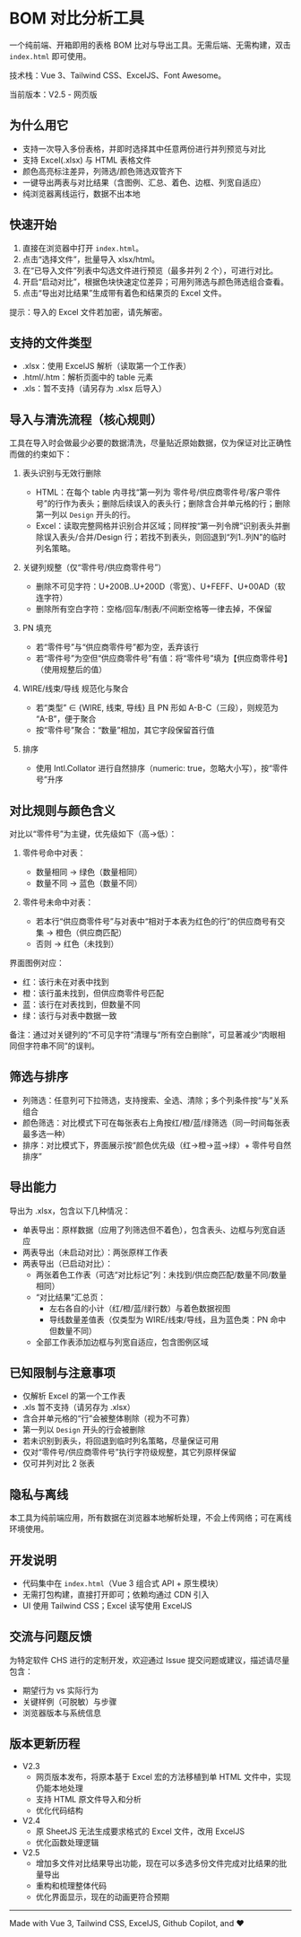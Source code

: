 # BOM 对比分析工具

一个纯前端、开箱即用的表格 BOM 比对与导出工具。无需后端、无需构建，双击 `index.html` 即可使用。

技术栈：Vue 3、Tailwind CSS、ExcelJS、Font Awesome。

当前版本：V2.5 - 网页版

## 为什么用它

- 支持一次导入多份表格，并即时选择其中任意两份进行并列预览与对比
- 支持 Excel(.xlsx) 与 HTML 表格文件
- 颜色高亮标注差异，列筛选/颜色筛选双管齐下
- 一键导出两表与对比结果（含图例、汇总、着色、边框、列宽自适应）
- 纯浏览器离线运行，数据不出本地

## 快速开始

1. 直接在浏览器中打开 `index.html`。
2. 点击“选择文件”，批量导入 xlsx/html。
3. 在“已导入文件”列表中勾选文件进行预览（最多并列 2 个），可进行对比。
4. 开启“启动对比”，根据色块快速定位差异；可用列筛选与颜色筛选组合查看。
5. 点击“导出对比结果”生成带有着色和结果页的 Excel 文件。

提示：导入的 Excel 文件若加密，请先解密。

## 支持的文件类型

- .xlsx：使用 ExcelJS 解析（读取第一个工作表）
- .html/.htm：解析页面中的 table 元素
- .xls：暂不支持（请另存为 .xlsx 后导入）

## 导入与清洗流程（核心规则）

工具在导入时会做最少必要的数据清洗，尽量贴近原始数据，仅为保证对比正确性而做的约束如下：

1. 表头识别与无效行删除
	- HTML：在每个 table 内寻找“第一列为 零件号/供应商零件号/客户零件号”的行作为表头；删除后续误入的表头行；删除含合并单元格的行；删除第一列以 `Design` 开头的行。
	- Excel：读取完整网格并识别合并区域；同样按“第一列令牌”识别表头并删除误入表头/合并/Design 行；若找不到表头，则回退到“列1..列N”的临时列名策略。

2. 关键列规整（仅“零件号/供应商零件号”）
	- 删除不可见字符：U+200B..U+200D（零宽）、U+FEFF、U+00AD（软连字符）
	- 删除所有空白字符：空格/回车/制表/不间断空格等一律去掉，不保留

3. PN 填充
	- 若“零件号”与“供应商零件号”都为空，丢弃该行
	- 若“零件号”为空但“供应商零件号”有值：将“零件号”填为【供应商零件号】（使用规整后的值）

4. WIRE/线束/导线 规范化与聚合
	- 若“类型” ∈ {WIRE, 线束, 导线} 且 PN 形如 A-B-C（三段），则规范为 “A-B”，便于聚合
	- 按“零件号”聚合：“数量”相加，其它字段保留首行值

5. 排序
	- 使用 Intl.Collator 进行自然排序（numeric: true，忽略大小写），按“零件号”升序

## 对比规则与颜色含义

对比以“零件号”为主键，优先级如下（高→低）：

1. 零件号命中对表：
	- 数量相同 → 绿色（数量相同）
	- 数量不同 → 蓝色（数量不同）

2. 零件号未命中对表：
	- 若本行“供应商零件号”与对表中“相对于本表为红色的行”的供应商号有交集 → 橙色（供应商匹配）
	- 否则 → 红色（未找到）

界面图例对应：

- 红：该行未在对表中找到
- 橙：该行虽未找到，但供应商零件号匹配
- 蓝：该行在对表找到，但数量不同
- 绿：该行与对表中数据一致

备注：通过对关键列的“不可见字符”清理与“所有空白删除”，可显著减少“肉眼相同但字符串不同”的误判。

## 筛选与排序

- 列筛选：任意列可下拉筛选，支持搜索、全选、清除；多个列条件按“与”关系组合
- 颜色筛选：对比模式下可在每张表右上角按红/橙/蓝/绿筛选（同一时间每张表最多选一种）
- 排序：对比模式下，界面展示按“颜色优先级（红→橙→蓝→绿）+ 零件号自然排序”

## 导出能力

导出为 .xlsx，包含以下几种情况：

- 单表导出：原样数据（应用了列筛选但不着色），包含表头、边框与列宽自适应
- 两表导出（未启动对比）：两张原样工作表
- 两表导出（已启动对比）：
	- 两张着色工作表（可选“对比标记”列：未找到/供应商匹配/数量不同/数量相同）
	- “对比结果”汇总页：
		- 左右各自的小计（红/橙/蓝/绿行数）与着色数据视图
		- 导线数量差值表（仅类型为 WIRE/线束/导线，且为蓝色类：PN 命中但数量不同）
	- 全部工作表添加边框与列宽自适应，包含图例区域

## 已知限制与注意事项

- 仅解析 Excel 的第一个工作表
- .xls 暂不支持（请另存为 .xlsx）
- 含合并单元格的“行”会被整体剔除（视为不可靠）
- 第一列以 `Design` 开头的行会被删除
- 若未识别到表头，将回退到临时列名策略，尽量保证可用
- 仅对“零件号/供应商零件号”执行字符级规整，其它列原样保留
- 仅可并列对比 2 张表

## 隐私与离线

本工具为纯前端应用，所有数据在浏览器本地解析处理，不会上传网络；可在离线环境使用。

## 开发说明

- 代码集中在 `index.html`（Vue 3 组合式 API + 原生模块）
- 无需打包构建，直接打开即可；依赖均通过 CDN 引入
- UI 使用 Tailwind CSS；Excel 读写使用 ExcelJS

## 交流与问题反馈

为特定软件 CHS 进行的定制开发，欢迎通过 Issue 提交问题或建议，描述请尽量包含：

- 期望行为 vs 实际行为
- 关键样例（可脱敏）与步骤
- 浏览器版本与系统信息

## 版本更新历程

- V2.3
	- 网页版本发布，将原本基于 Excel 宏的方法移植到单 HTML 文件中，实现仍能本地处理
	- 支持 HTML 原文件导入和分析
	- 优化代码结构
- V2.4
	- 原 SheetJS 无法生成要求格式的 Excel 文件，改用 ExcelJS
	- 优化函数处理逻辑
- V2.5
	- 增加多文件对比结果导出功能，现在可以多选多份文件完成对比结果的批量导出
	- 重构和梳理整体代码
	- 优化界面显示，现在的动画更符合预期

---

Made with Vue 3, Tailwind CSS, ExcelJS, Github Copilot, and ❤️
